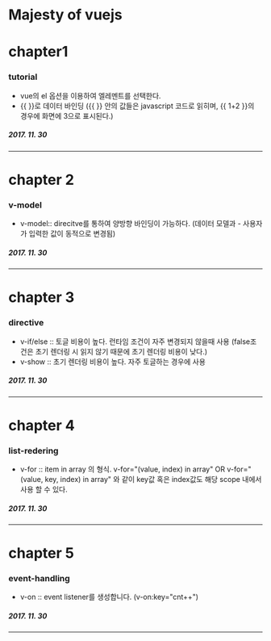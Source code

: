 # Majesty of vuejs

# chapter1

### tutorial
- vue의 el 옵션을 이용하여 엘레멘트를 선택한다.
- {{ }}로 데이터 바인딩 ({{ }} 안의 값들은 javascript 코드로 읽히며, {{ 1+2 }}의 경우에 화면에 3으로 표시된다.)

##### 2017. 11. 30
---
# chapter 2

### v-model
- v-model:: direcitve를 통하여 양방향 바인딩이 가능하다. (데이터 모델과 - 사용자가 입력한 값이 동적으로 변경됨)

##### 2017. 11. 30
---
# chapter 3

### directive
- v-if/else :: 토글 비용이 높다. 런타임 조건이 자주 변경되지 않을때 사용 (false조건은 초기 렌더링 시 읽지 않기 때문에 초기 렌더링 비용이 낮다.)
- v-show :: 초기 렌더링 비용이 높다. 자주 토글하는 경우에 사용

##### 2017. 11. 30
---
# chapter 4

### list-redering

- v-for :: item in array 의 형식. v-for="(value, index) in array" OR v-for="(value, key, index) in array" 와 같이 key값 혹은 index값도 해당 scope 내에서 사용 할 수 있다.

##### 2017. 11. 30
---
# chapter 5

### event-handling

- v-on :: event listener를 생성합니다. (v-on:key="cnt++")


##### 2017. 11. 30
---
